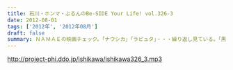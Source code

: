 ```yaml
---
title: 石川・ホンマ・ぶるんのBe-SIDE Your Life! vol.326-3
date: 2012-08-01
tags: ['2012年', '2012年08月']
draft: false
summary: ＮＡＭＡＥの映画チェック。「ナウシカ」「ラピュタ」・・・繰り返し見ている。「黒澤映画」・・・学生時代にほぼ網羅。「たけし映画」・・・ほぼチェック済み。「インディジョーンズシリーズ」・・・大好き。「踊るシリーズ」・・・映画版はＶＨＳ版購入したなぁ。石川サン・・・観ましょうよ～～語らったことないなぁ～～「２４」は・・・ＮＡＭＡＥ
---
```


http://project-phi.ddo.jp/ishikawa/ishikawa326_3.mp3
